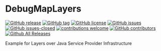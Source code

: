 # DebugMapLayers

<!---
[![start with why](https://img.shields.io/badge/start%20with-why%3F-brightgreen.svg?style=flat)](http://www.ted.com/talks/simon_sinek_how_great_leaders_inspire_action)
--->
[![GitHub release](https://img.shields.io/github/release/elbosso/DebugMapLayers/all.svg?maxAge=1)](https://GitHub.com/elbosso/DebugMapLayers/releases/)
[![GitHub tag](https://img.shields.io/github/tag/elbosso/DebugMapLayers.svg)](https://GitHub.com/elbosso/DebugMapLayers/tags/)
[![GitHub license](https://img.shields.io/github/license/elbosso/DebugMapLayers.svg)](https://github.com/elbosso/DebugMapLayers/blob/master/LICENSE)
[![GitHub issues](https://img.shields.io/github/issues/elbosso/DebugMapLayers.svg)](https://GitHub.com/elbosso/DebugMapLayers/issues/)
[![GitHub issues-closed](https://img.shields.io/github/issues-closed/elbosso/DebugMapLayers.svg)](https://GitHub.com/elbosso/DebugMapLayers/issues?q=is%3Aissue+is%3Aclosed)
[![contributions welcome](https://img.shields.io/badge/contributions-welcome-brightgreen.svg?style=flat)](https://github.com/elbosso/DebugMapLayers/issues)
[![GitHub contributors](https://img.shields.io/github/contributors/elbosso/DebugMapLayers.svg)](https://GitHub.com/elbosso/DebugMapLayers/graphs/contributors/)
[![Github All Releases](https://img.shields.io/github/downloads/elbosso/DebugMapLayers/total.svg)](https://github.com/elbosso/DebugMapLayers)

Example for Layers over Java Service Provider Infrastructure
